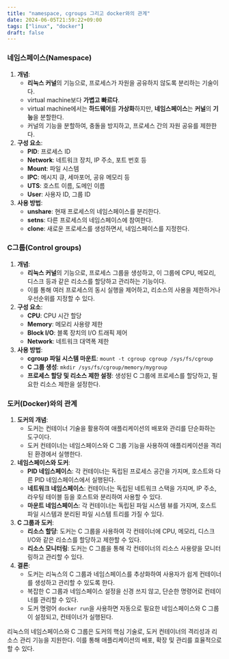 ```yaml
---
title: "namespace, cgroups 그리고 docker와의 관계"
date: 2024-06-05T21:59:22+09:00
tags: ["linux", "docker"]
draft: false
---
```


### 네임스페이스(Namespace)

1. **개념**:
    - **리눅스 커널**의 기능으로, 프로세스가 자원을 공유하지 않도록 분리하는 기술이다.
    - virtual machine보다 **가볍고 빠르다**.
    - virtual machine에서는 **하드웨어**를 **가상화**하지만, **네임스페이스**는 **커널**의 **기능**을 분할한다.
    - 커널의 기능을 분할하여, 충돌을 방지하고, 프로세스 간의 자원 공유를 제한한다.
2. **구성 요소**:
    - **PID**: 프로세스 ID
    - **Network**: 네트워크 장치, IP 주소, 포트 번호 등
    - **Mount**: 파일 시스템
    - **IPC**: 메시지 큐, 세마포어, 공유 메모리 등
    - **UTS**: 호스트 이름, 도메인 이름
    - **User**: 사용자 ID, 그룹 ID
3. **사용 방법**:
    - **unshare**: 현재 프로세스의 네임스페이스를 분리한다.
    - **setns**: 다른 프로세스의 네임스페이스에 참여한다.
    - **clone**: 새로운 프로세스를 생성하면서, 네임스페이스를 지정한다.

### C그룹(Control groups)

1. **개념**:
    - **리눅스 커널**의 기능으로, 프로세스 그룹을 생성하고, 이 그룹에 CPU, 메모리, 디스크 등과 같은 리소스를 할당하고 관리하는 기능이다.
    - 이를 통해 여러 프로세스의 동시 실행을 제어하고, 리소스의 사용을 제한하거나 우선순위를 지정할 수 있다.
2. **구성 요소**:
    - **CPU**: CPU 시간 할당
    - **Memory**: 메모리 사용량 제한
    - **Block I/O**: 블록 장치의 I/O 트래픽 제어
    - **Network**: 네트워크 대역폭 제한
3. **사용 방법**:
    - **cgroup 파일 시스템 마운트**: `mount -t cgroup cgroup /sys/fs/cgroup`
    - **C 그룹 생성**: `mkdir /sys/fs/cgroup/memory/mygroup`
    - **프로세스 할당 및 리소스 제한 설정**: 생성된 C 그룹에 프로세스를 할당하고, 필요한 리소스 제한을 설정한다.

### 도커(Docker)와의 관계

1. **도커의 개념**:
    - 도커는 컨테이너 기술을 활용하여 애플리케이션의 배포와 관리를 단순화하는 도구이다.
    - 도커 컨테이너는 네임스페이스와 C 그룹 기능을 사용하여 애플리케이션을 격리된 환경에서 실행한다.
2. **네임스페이스와 도커**:
    - **PID 네임스페이스**: 각 컨테이너는 독립된 프로세스 공간을 가지며, 호스트와 다른 PID 네임스페이스에서 실행된다.
    - **네트워크 네임스페이스**: 컨테이너는 독립된 네트워크 스택을 가지며, IP 주소, 라우팅 테이블 등을 호스트와 분리하여 사용할 수 있다.
    - **마운트 네임스페이스**: 각 컨테이너는 독립된 파일 시스템 뷰를 가지며, 호스트 파일 시스템과 분리된 파일 시스템 트리를 가질 수 있다.
3. **C 그룹과 도커**:
    - **리소스 할당**: 도커는 C 그룹을 사용하여 각 컨테이너에 CPU, 메모리, 디스크 I/O와 같은 리소스를 할당하고 제한할 수 있다.
    - **리소스 모니터링**: 도커는 C 그룹을 통해 각 컨테이너의 리소스 사용량을 모니터링하고 관리할 수 있다.
4. **결론**:
    - 도커는 리눅스의 C 그룹과 네임스페이스를 추상화하여 사용자가 쉽게 컨테이너를 생성하고 관리할 수 있도록 한다.
    - 복잡한 C 그룹과 네임스페이스 설정을 신경 쓰지 않고, 단순한 명령어로 컨테이너를 관리할 수 있다.
    - 도커 명령어 `docker run`을 사용하면 자동으로 필요한 네임스페이스와 C 그룹이 설정되고, 컨테이너가 실행된다.

리눅스의 네임스페이스와 C 그룹은 도커의 핵심 기술로, 도커 컨테이너의 격리성과 리소스 관리 기능을 지원한다. 이를 통해 애플리케이션의 배포, 확장 및 관리를 효율적으로 할 수 있다.
